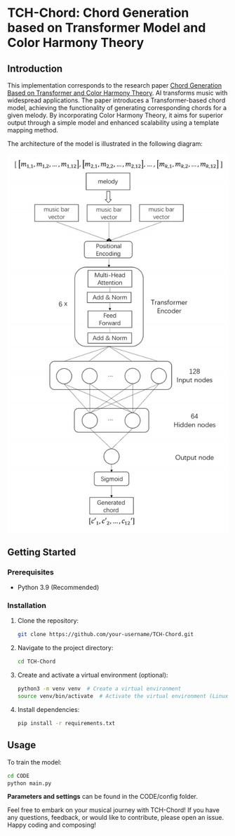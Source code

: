 # TCH-Chord: Chord Generation based on Transformer Model and Color Harmony Theory

## Introduction

This implementation corresponds to the research paper [Chord Generation Based on Transformer and Color Harmony Theory](https://doi.org/10.1109/ICNC-FSKD59587.2023.10281125). AI transforms music with widespread applications. The paper introduces a Transformer-based chord model, achieving the functionality of generating corresponding chords for a given melody. By incorporating Color Harmony Theory, it aims for superior output through a simple model and enhanced scalability using a template mapping method.

The architecture of the model is illustrated in the following diagram:

![Model](./img/model_img.png)

## Getting Started

### Prerequisites

- Python 3.9 (Recommended)

### Installation

1. Clone the repository:

    ```bash
    git clone https://github.com/your-username/TCH-Chord.git
    ```

2. Navigate to the project directory:

    ```bash
    cd TCH-Chord
    ```

3. Create and activate a virtual environment (optional):

    ```bash
    python3 -m venv venv  # Create a virtual environment
    source venv/bin/activate  # Activate the virtual environment (Linux or macOS)
    ```

4. Install dependencies:

    ```bash
    pip install -r requirements.txt
    ```

## Usage

To train the model:

```bash
cd CODE
python main.py
```

**Parameters and settings** can be found in the CODE/config folder.

Feel free to embark on your musical journey with TCH-Chord! If you have any questions, feedback, or would like to contribute, please open an issue. Happy coding and composing!
